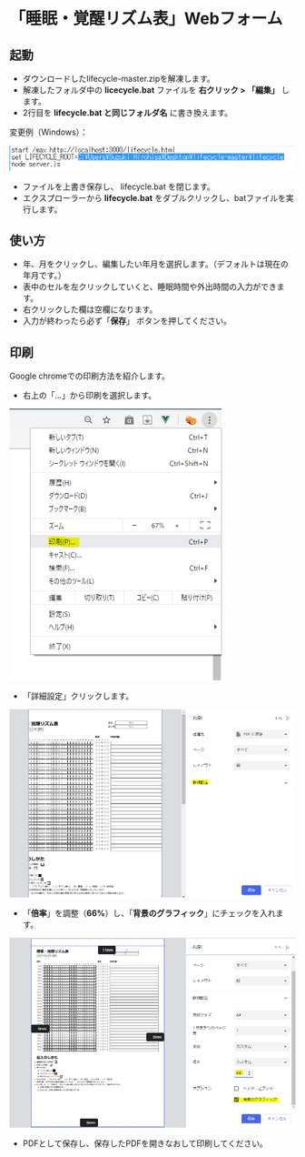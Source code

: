 # 「睡眠・覚醒リズム表」Webフォーム

## 起動

* ダウンロードしたlifecycle-master.zipを解凍します。
* 解凍したフォルダ中の **licecycle.bat** ファイルを **右クリック > 「編集」** します。
* 2行目を **lifecycle.bat と同じフォルダ名** に書き換えます。

変更例（Windows）：

![](./img/c5.PNG)

* ファイルを上書き保存し、 lifecycle.bat を閉じます。
* エクスプローラーから **lifecycle.bat** をダブルクリックし、batファイルを実行します。

## 使い方
* 年、月をクリックし、編集したい年月を選択します。（デフォルトは現在の年月です。）
* 表中のセルを左クリックしていくと、睡眠時間や外出時間の入力ができます。
* 右クリックした欄は空欄になります。
* 入力が終わったら必ず「**保存**」 ボタンを押してください。

## 印刷
Google chromeでの印刷方法を紹介します。

* 右上の「…」から印刷を選択します。

![](./img/c1.PNG)

* 「詳細設定」クリックします。

![](./img/c2.PNG)

* 「**倍率**」を調整（**66%**）し、「**背景のグラフィック**」にチェックを入れます。

![](./img/c3.PNG)

* PDFとして保存し、保存したPDFを開きなおして印刷してください。
